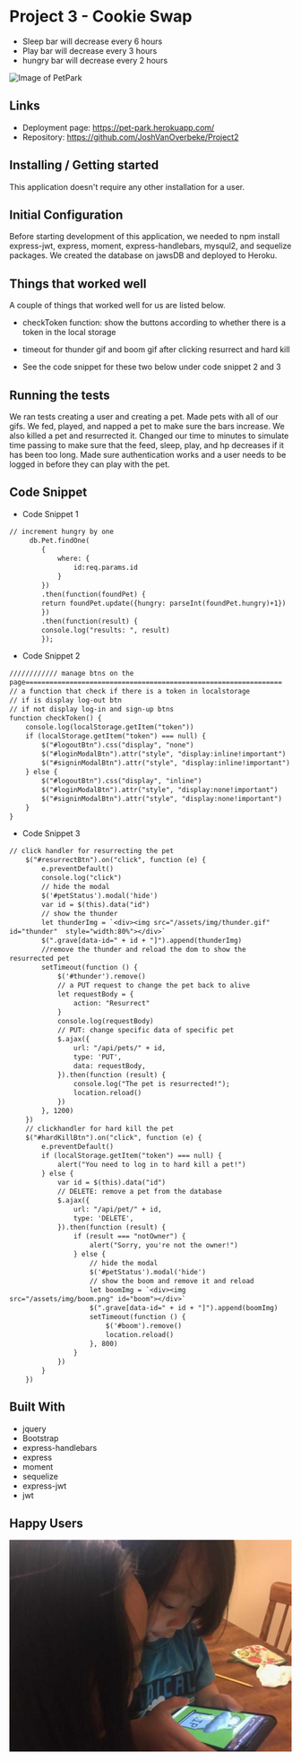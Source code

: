 # Project 3 - Cookie Swap




* Sleep bar will decrease every 6 hours
* Play bar will decrease every 3 hours
* hungry bar will decrease every 2 hours

![Image of PetPark](https://github.com/JoshVanOverbeke/Project2/blob/master/public/assets/img/petpark.gif)

## Links

- Deployment page: https://pet-park.herokuapp.com/
- Repository: https://github.com/JoshVanOverbeke/Project2

## Installing / Getting started

This application doesn't require any other installation for a user.

## Initial Configuration

Before starting development of this application, we needed to npm install express-jwt, express, moment, express-handlebars, mysqul2, and sequelize packages. We created the database on jawsDB and deployed to Heroku.

## Things that worked well

A couple of things that worked well for us are listed below.
* checkToken function: show the buttons according to whether there is a token in the local storage

* timeout for thunder gif and boom gif after clicking resurrect and hard kill

* See the code snippet for these two below under code snippet 2 and 3

## Running the tests

We ran tests creating a user and creating a pet.  Made pets with all of our gifs. We fed, played, and napped a pet to make sure the bars increase.  We also killed a pet and resurrected it.  Changed our time to minutes to simulate time passing to make sure that the feed, sleep, play, and hp decreases if it has been too long.  Made sure authentication works and a user needs to be logged in before they can play with the pet.  

## Code Snippet

* Code Snippet 1
```
// increment hungry by one
     db.Pet.findOne(
        {
            where: {
                id:req.params.id
            }
        })
        .then(function(foundPet) {
        return foundPet.update({hungry: parseInt(foundPet.hungry)+1})
        })
        .then(function(result) {
        console.log("results: ", result)
        });
```
* Code Snippet 2
```
//////////// manage btns on the page================================================================
// a function that check if there is a token in localstorage
// if is display log-out btn
// if not display log-in and sign-up btns
function checkToken() {
    console.log(localStorage.getItem("token"))
    if (localStorage.getItem("token") === null) {
        $("#logoutBtn").css("display", "none")
        $("#loginModalBtn").attr("style", "display:inline!important")
        $("#signinModalBtn").attr("style", "display:inline!important")
    } else {
        $("#logoutBtn").css("display", "inline")
        $("#loginModalBtn").attr("style", "display:none!important")
        $("#signinModalBtn").attr("style", "display:none!important")
    }
}
```
* Code Snippet 3
```
// click handler for resurrecting the pet
    $("#resurrectBtn").on("click", function (e) {
        e.preventDefault()
        console.log("click")
        // hide the modal
        $('#petStatus').modal('hide')
        var id = $(this).data("id")
        // show the thunder
        let thunderImg = `<div><img src="/assets/img/thunder.gif" id="thunder"  style="width:80%"></div>`
        $(".grave[data-id=" + id + "]").append(thunderImg)
        //remove the thunder and reload the dom to show the resurrected pet
        setTimeout(function () {
            $('#thunder').remove()
            // a PUT request to change the pet back to alive
            let requestBody = {
                action: "Resurrect"
            }
            console.log(requestBody)
            // PUT: change specific data of specific pet
            $.ajax({
                url: "/api/pets/" + id,
                type: 'PUT',
                data: requestBody,
            }).then(function (result) {
                console.log("The pet is resurrected!");
                location.reload()
            })
        }, 1200)
    })
    // clickhandler for hard kill the pet
    $("#hardKillBtn").on("click", function (e) {
        e.preventDefault()
        if (localStorage.getItem("token") === null) {
            alert("You need to log in to hard kill a pet!")
        } else {
            var id = $(this).data("id")
            // DELETE: remove a pet from the database
            $.ajax({
                url: "/api/pet/" + id,
                type: 'DELETE',
            }).then(function (result) {
                if (result === "notOwner") {
                    alert("Sorry, you're not the owner!")
                } else {
                    // hide the modal
                    $('#petStatus').modal('hide')
                    // show the boom and remove it and reload
                    let boomImg = `<div><img src="/assets/img/boom.png" id="boom"></div>`
                    $(".grave[data-id=" + id + "]").append(boomImg)
                    setTimeout(function () {
                        $('#boom').remove()
                        location.reload()
                    }, 800)
                }
            })
        }
    })
```
## Built With
* jquery
* Bootstrap
* express-handlebars
* express
* moment
* sequelize
* express-jwt
* jwt

## Happy Users

![Image of PetPark](https://github.com/JoshVanOverbeke/Project2/blob/master/public/assets/img/happyusers.jpeg)